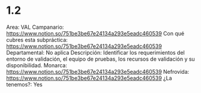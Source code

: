# 1.2

Area: VAL
Campanario: https://www.notion.so/751be3be67e24134a293e5eadc460539 
Con qué cubres esta subpráctica: https://www.notion.so/751be3be67e24134a293e5eadc460539 
Departamental: No aplica
Descripción: Identificar los requerimientos del entorno de validación, el equipo de pruebas, los recursos de validación y su disponibilidad.
Monarca: https://www.notion.so/751be3be67e24134a293e5eadc460539 
Nefrovida: https://www.notion.so/751be3be67e24134a293e5eadc460539 
¿La tenemos?: Yes